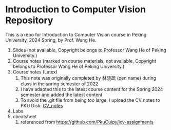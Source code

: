 # Introduction to Computer Vision Repository

This is a repo for Introduction to Computer Vision course in Peking University, 2024 Spring, by Prof. Wang He.

1. Slides (not available, Copyright belongs to Professor Wang He of Peking University.)
2. Course notes (marked on course materials, not available, Copyright belongs to Professor Wang He of Peking University.)
3. Course notes (Latex)
   1. This note was originally completed by 林晓疏 (pen name) during class in the spring semester of 2022
   2. I have adapted this to the latest course content for the Spring 2024 semester and added the latest content
   3. To avoid the .git file from being too large, I upload the CV notes to PKU Disk: 
      [CV_notes](https://disk.pku.edu.cn/link/AA03F6F13A93B84EA8B3D42B3F13590A17) 
4. Labs
5. cheatsheet
   1. referenced from https://github.com/PkuCuipy/icv-assignments
